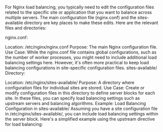 For Nginx load balancing, you typically need to edit the configuration files related to the specific site or application that you want to balance across multiple servers. The main configuration file (nginx.conf) and the sites-available directory are key places to make these edits. Here are the relevant files and directories:

nginx.conf:

Location: /etc/nginx/nginx.conf
Purpose: The main Nginx configuration file.
Use Case: While the nginx.conf file contains global configurations, such as the number of worker processes, you might need to include additional load balancing settings here. However, it's often more practical to keep load balancing configurations in site-specific configuration files.
sites-available/ Directory:

Location: /etc/nginx/sites-available/
Purpose: A directory where configuration files for individual sites are stored.
Use Case: Create or modify configuration files in this directory to define server blocks for each site. In these files, you can specify load balancing settings such as upstream servers and balancing algorithms.
Example: Load Balancing Configuration in sites-available/
Assuming you have a site configuration file in /etc/nginx/sites-available/, you can include load balancing settings within the server block. Here's a simplified example using the upstream directive for load balancing: